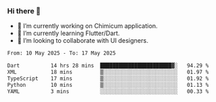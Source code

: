 ### Hi there 👋

<!--
**devcat37/devcat37** is a ✨ _special_ ✨ repository because its `README.md` (this file) appears on your GitHub profile.-->


- 🔭 I’m currently working on Chimicum application.
- 🌱 I’m currently learning Flutter/Dart.
- 👯 I’m looking to collaborate with UI designers.
<!-- - 🤔 I’m looking for help with ... -->

<!--START_SECTION:waka-->

```txt
From: 10 May 2025 - To: 17 May 2025

Dart          14 hrs 28 mins  ███████████████████████▓░   94.29 %
XML           18 mins         ▒░░░░░░░░░░░░░░░░░░░░░░░░   01.97 %
TypeScript    17 mins         ▒░░░░░░░░░░░░░░░░░░░░░░░░   01.92 %
Python        10 mins         ▒░░░░░░░░░░░░░░░░░░░░░░░░   01.13 %
YAML          3 mins          ░░░░░░░░░░░░░░░░░░░░░░░░░   00.33 %
```

<!--END_SECTION:waka-->
